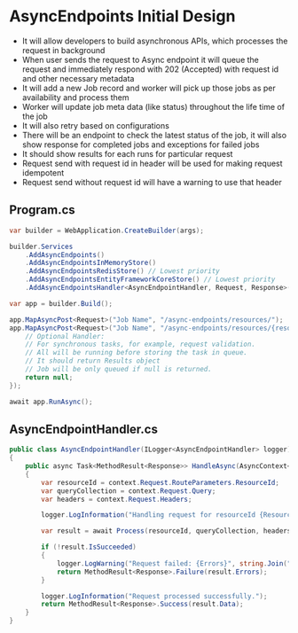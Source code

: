 # AsyncEndpoints Initial Design

- It will allow developers to build asynchronous APIs, which processes the request in background
- When user sends the request to Async endpoint it will queue the request and immediately respond with 202 (Accepted) with request id and other necessary metadata
- It will add a new Job record and worker will pick up those jobs as per availability and process them
- Worker will update job meta data (like status) throughout the life time of the job
- It will also retry based on configurations
- There will be an endpoint to check the latest status of the job, it will also show response for completed jobs and exceptions for failed jobs
- It should show results for each runs for particular request
- Request send with request id in header will be used for making request idempotent
- Request send without request id will have a warning to use that header

## Program.cs

```cs
var builder = WebApplication.CreateBuilder(args);

builder.Services
    .AddAsyncEndpoints()
    .AddAsyncEndpointsInMemoryStore()
    .AddAsyncEndpointsRedisStore() // Lowest priority
    .AddAsyncEndpointsEntityFrameworkCoreStore() // Lowest priority
    .AddAsyncEndpointsHandler<AsyncEndpointHandler, Request, Response>("Job Name"); // Register handlers

var app = builder.Build();

app.MapAsyncPost<Request>("Job Name", "/async-endpoints/resources/");
app.MapAsyncPost<Request>("Job Name", "/async-endpoints/resources/{resourceId}", async (httpContext, request, token) => {
    // Optional Handler:
    // For synchronous tasks, for example, request validation.
    // All will be running before storing the task in queue.
    // It should return Results object
    // Job will be only queued if null is returned.
    return null;
});

await app.RunAsync();
```

## AsyncEndpointHandler.cs

```cs
public class AsyncEndpointHandler(ILogger<AsyncEndpointHandler> logger) : IAsyncEndpointRequestHandler<Request, Response>
{
    public async Task<MethodResult<Response>> HandleAsync(AsyncContext<Request> context, CancellationToken token)
    {
        var resourceId = context.Request.RouteParameters.ResourceId;
        var queryCollection = context.Request.Query;
        var headers = context.Request.Headers;

        logger.LogInformation("Handling request for resourceId {ResourceId}", resourceId);

        var result = await Process(resourceId, queryCollection, headers, token);

        if (!result.IsSucceeded)
        {
            logger.LogWarning("Request failed: {Errors}", string.Join(", ", result.Errors));
            return MethodResult<Response>.Failure(result.Errors);
        }

        logger.LogInformation("Request processed successfully.");
        return MethodResult<Response>.Success(result.Data);
    }
}
```
